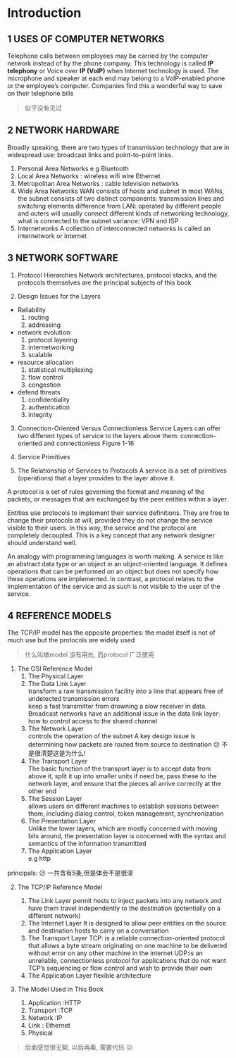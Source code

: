 # Introduction

## 1 USES OF COMPUTER NETWORKS
Telephone calls between employees may be carried by the computer network
instead of by the phone company. This technology is called **IP telephony** or
Voice over **IP (VoIP)** when Internet technology is used. The microphone and
speaker at each end may belong to a VoIP-enabled phone or the employee’s computer. Companies find this a wonderful way to save on their telephone bills
> 似乎没有见过

<!-- 从个人的use 之后的部分的内容就是没有看的 -->

## 2 NETWORK HARDWARE
Broadly speaking, there are two types of transmission technology that are in
widespread use: broadcast links and point-to-point links.

1. Personal Area Networks e.g Bluetooth
2. Local Area Networks : wireless wifi wire Ethernet  
3. Metropolitan Area Networks : cable television networks
4. Wide Area Networks
WAN consists of *hosts* and *subnet*
In most WANs, the subnet consists of two distinct components: transmission lines and switching elements
difference from LAN: operated by different people and outers will usually connect different kinds of networking technology,  what is connected to the subnet
variance: VPN and ISP
5. Internetworks
A collection of interconnected networks is called an internetwork or internet

## 3 NETWORK SOFTWARE
1. Protocol Hierarchies
Network architectures, protocol stacks, and the protocols themselves are the principal subjects of this book

2. Design Issues for the Layers
 - Reliability
    1. routing
    2. addressing
 - network evolution:
    1. protocol layering
    2. internetworking
    3. scalable
 - resource allocation
    1. statistical multiplexing
    2. flow control
    3. congestion
 - defend threats
    1. confidentiality
    2. authentication
    3. integrity

3. Connection-Oriented Versus Connectionless Service
Layers can offer two different types of service to the layers above them: connection-oriented and connectionless
Figure 1-16

4. Service Primitives

5. The Relationship of Services to Protocols
A service is a set of primitives (operations) that
a layer provides to the layer above it.

A protocol is a set of rules governing the format and meaning of
the packets, or messages that are exchanged by the peer entities within a layer.

Entities use protocols to implement their service definitions. They are free to
change their protocols at will, provided they do not change the service visible to
their users. In this way, the service and the protocol are completely decoupled.
This is a key concept that any network designer should understand well.

An analogy with programming languages is worth making. A service is like
an abstract data type or an object in an object-oriented language. It defines operations that can be performed on an object but does not specify how these operations
are implemented. In contrast, a protocol relates to the implementation of the service and as such is not visible to the user of the service.

## 4 REFERENCE MODELS
The TCP/IP model has the opposite properties: the model itself is not of much use but the protocols are widely used
> 什么叫做model 没有用处, 而protocol 广泛使用

1. The OSI Reference Model
    1. The Physical Layer  
    2. The Data Link Layer  
        transform a raw transmission facility into a line that appears free of undetected transmission errors  
        keep a fast transmitter from drowning a slow receiver in data.
        Broadcast networks have an additional issue in the data link layer: how to control access to the shared channel 
    3. The Network Layer  
        controls the operation of the subnet
        A key design issue is determining how packets are routed from source to destination
        :confused: 不是很清楚这是为什么!
    4. The Transport Layer  
        The basic function of the transport layer is to accept data from above it, split it up into smaller units if need be, pass these to the network layer, and ensure that the pieces all arrive correctly at the other end
    5. The Session Layer  
        allows users on different machines to establish sessions between them, including dialog control, token management, synchronization
    6. The Presentation Layer  
        Unlike the lower layers, which are mostly concerned with moving bits around, the presentation layer is concerned with the syntax and semantics of the information transmitted
    7. The Application Layer  
        e.g http
    

principals: :confused: 一共含有5条,但是体会不是很深

2. The TCP/IP Reference Model
    1. The Link Layer
        permit hosts to inject packets into any network and have them travel independently to the destination (potentially on a different network)
    2. The Internet Layer
        It is designed to allow peer entities on the source and destination hosts to carry on a conversation
    3. The Transport Layer
        TCP: is a reliable connection-oriented protocol that allows a byte stream originating on one machine to be delivered without error on any other machine in the internet
        UDP:is an unreliable, connectionless protocol for applications that do not want TCP’s sequencing or flow control and wish to provide their own
    4. The Application Layer
flexible architecture

3. The Model Used in This Book
    1. Application :HTTP
    2. Transport :TCP
    3. Network :IP
    4. Link : Ethernet
    5. Physical


> 后面感觉很无聊, 以后再看, 需要代码 :confused:

